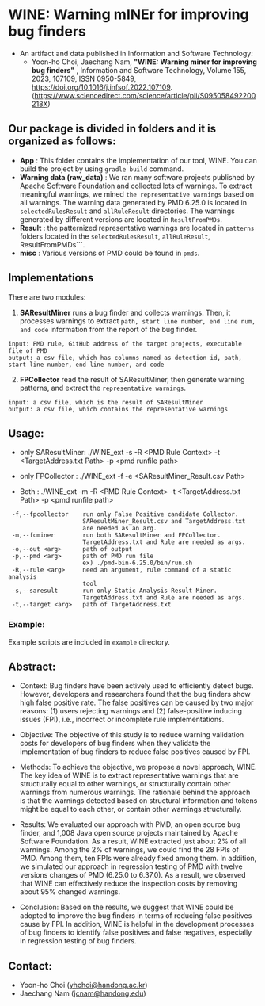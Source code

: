 # WINE: Warning mINEr for improving bug finders
- An artifact and data published in Information and Software Technology:
  - Yoon-ho Choi, Jaechang Nam, **"WINE: Warning miner for improving bug finders"** , Information and Software Technology, Volume 155, 2023, 107109, ISSN 0950-5849, https://doi.org/10.1016/j.infsof.2022.107109. (https://www.sciencedirect.com/science/article/pii/S095058492200218X)

## Our package is divided in folders and it is organized as follows:

- **App** : This folder contains the implementation of our tool, WINE. You can build the project by using ```gradle build``` command.
- **Warning data (raw_data)** : We ran many software projects published by Apache Software Foundation and collected lots of warnings. To extract meaningful warnings, we mined ```the representative warnings``` based on all warnings. The warning data generated by PMD 6.25.0 is located in ```selectedRulesResult``` and ```allRuleResult``` directories. The warnings generated by different versions are located in ```ResultFromPMDs```.
- **Result** : the patternized representative warnings are located in ```patterns``` folders located in the ```selectedRulesResult```, ```allRuleResult```, ResultFromPMDs```.
- **misc** : Various versions of PMD could be found in ```pmds```.

## Implementations
There are two modules: 
1) **SAResultMiner** runs a bug finder and collects warnings. Then, it processes warnings to extract ```path, start line number, end line num, and code``` information from the report of the bug finder.
```
input: PMD rule, GitHub address of the target projects, executable file of PMD
output: a csv file, which has columns named as detection id, path, start line number, end line number, and code
```
2) **FPCollector** read the result of SAResultMiner, then generate warning patterns, and extract the ```representative warnings```.
```
input: a csv file, which is the result of SAResultMiner
output: a csv file, which contains the representative warnings
```

## Usage:
- only SAResultMiner: ./WINE_ext -s -R \<PMD Rule Context> -t \<TargetAddress.txt Path> -p \<pmd runfile path>

- only FPCollector  : ./WINE_ext -f -e \<SAResultMiner_Result.csv Path> 
              
- Both              : ./WINE_ext -m -R \<PMD Rule Context> -t \<TargetAddress.txt Path> -p \<pmd runfile path>
  
```
 -f,--fpcollector    run only False Positive candidate Collector.
                     SAResultMiner_Result.csv and TargetAddress.txt
                     are needed as an arg.
 -m,--fcminer        run both SAResultMiner and FPCollector.
                     TargetAddress.txt and Rule are needed as args.
 -o,--out <arg>      path of output
 -p,--pmd <arg>      path of PMD run file
                     ex) ./pmd-bin-6.25.0/bin/run.sh
 -R,--rule <arg>     need an argument, rule command of a static analysis
                     tool
 -s,--saresult       run only Static Analysis Result Miner.
                     TargetAddress.txt and Rule are needed as args.
 -t,--target <arg>   path of TargetAddress.txt
```

### Example:
Example scripts are included in ```example``` directory.

## Abstract:
- Context:
Bug finders have been actively used to efficiently detect bugs. However, developers and researchers found that the bug finders show high false positive rate. The false positives can be caused by two major reasons: (1) users rejecting warnings and (2) false-positive inducing issues (FPI), i.e., incorrect or incomplete rule implementations.

- Objective:
The objective of this study is to reduce warning validation costs for developers of bug finders when they validate the implementation of bug finders to reduce false positives caused by FPI.

- Methods:
To achieve the objective, we propose a novel approach, WINE. The key idea of WINE is to extract representative warnings that are structurally equal to other warnings, or structurally contain other warnings from numerous warnings. The rationale behind the approach is that the warnings detected based on structural information and tokens might be equal to each other, or contain other warnings structurally.

- Results:
We evaluated our approach with PMD, an open source bug finder, and 1,008 Java open source projects maintained by Apache Software Foundation. As a result, WINE extracted just about 2% of all warnings. Among the 2% of warnings, we could find the 28 FPIs of PMD. Among them, ten FPIs were already fixed among them. In addition, we simulated our approach in regression testing of PMD with twelve versions changes of PMD (6.25.0 to 6.37.0). As a result, we observed that WINE can effectively reduce the inspection costs by removing about 95% changed warnings.

- Conclusion:
Based on the results, we suggest that WINE could be adopted to improve the bug finders in terms of reducing false positives cause by FPI. In addition, WINE is helpful in the development processes of bug finders to identify false positives and false negatives, especially in regression testing of bug finders.

## Contact:
- Yoon-ho Choi (yhchoi@handong.ac.kr)
- Jaechang Nam (jcnam@handong.edu)
